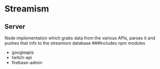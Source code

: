 # Streamism
## Server
Node implementation which grabs data from the various APIs, parses it and pushes that info to the streamism database
###Includes npm modules
- googleapis
- twitch-api
- firebase-admin